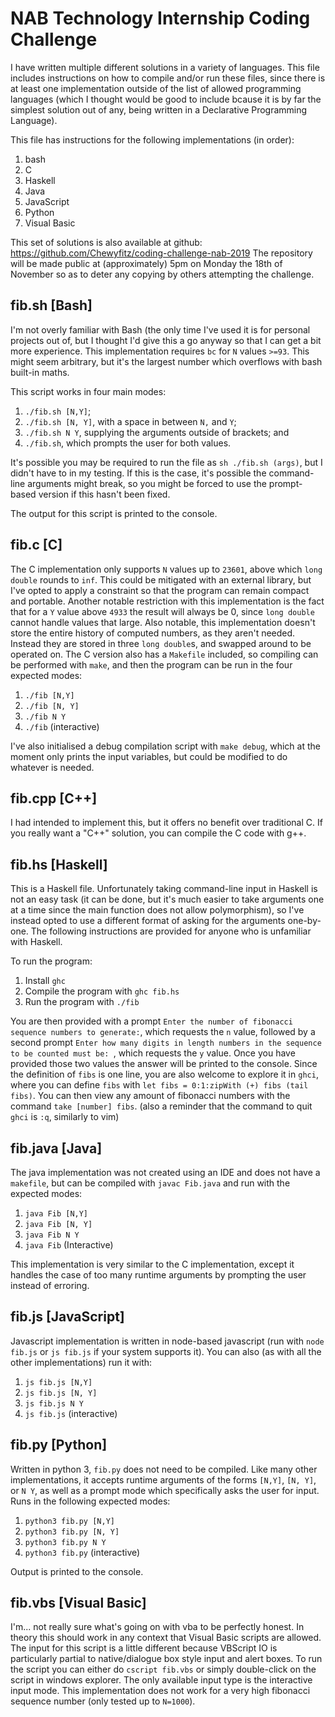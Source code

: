 <!--- This readme is in standard .md format and can be viewed in any normal markdown viewer (or simply as plaintext if you can't be bothered). I've provided it for convenience to allow easy reference to all the solutions I have provided. -->
# NAB Technology Internship Coding Challenge
I have written multiple different solutions in a variety of languages. This file includes instructions on how to compile and/or run these files, since there is at least one implementation outside of the list of allowed programming languages (which I thought would be good to include bcause it is by far the simplest solution out of any, being written in a Declarative Programming Language).

This file has instructions for the following implementations (in order):
1. bash
2. C
3. Haskell
4. Java
5. JavaScript
6. Python
7. Visual Basic

This set of solutions is also available at github: https://github.com/Chewyfitz/coding-challenge-nab-2019
The repository will be made public at (approximately) 5pm on Monday the 18th of November so as to deter any copying by others attempting the challenge.

## fib.sh [Bash]

I'm not overly familiar with Bash (the only time I've used it is for personal projects out of, but I thought I'd give this a go anyway so that I can get a bit more experience. 
This implementation requires `bc` for `N` values `>=93`. This might seem arbitrary, but it's the largest number which overflows with bash built-in maths.

This script works in four main modes:
1. `./fib.sh [N,Y]`;
2. `./fib.sh [N, Y]`, with a space in between `N,` and `Y`;
3. `./fib.sh N Y`, supplying the arguments outside of brackets; and
4. `./fib.sh`, which prompts the user for both values.

It's possible you may be required to run the file as `sh ./fib.sh (args)`, but I didn't have to in my testing. If this is the case, it's possible the command-line arguments might break, so you might be forced to use the prompt-based version if this hasn't been fixed.

The output for this script is printed to the console.

## fib.c [C]

The C implementation only supports `N` values up to `23601`, above which `long double` rounds to `inf`. This could be mitigated with an external library, but I've opted to apply a constraint so that the program can remain compact and portable.
Another notable restriction with this implementation is the fact that for a `Y` value above `4933` the result will always be 0, since `long double` cannot handle values that large.
Also notable, this implementation doesn't store the entire history of computed numbers, as they aren't needed. Instead they are stored in three `long double`s, and swapped around to be operated on.
The C version also has a `Makefile` included, so compiling can be performed with `make`, and then the program can be run in the four expected modes:
1. `./fib [N,Y]`
2. `./fib [N, Y]`
3. `./fib N Y`
4. `./fib` (interactive)

I've also initialised a debug compilation script with `make debug`, which at the moment only prints the input variables, but could be modified to do whatever is needed.

## fib.cpp [C++]
I had intended to implement this, but it offers no benefit over traditional C. If you really want a "C++" solution, you can compile the C code with g++.

## fib.hs [Haskell]
This is a Haskell file. Unfortunately taking command-line input in Haskell is not an easy task (it can be done, but it's much easier to take arguments one at a time since the main function does not allow polymorphism), so I've instead opted to use a different format of asking for the arguments one-by-one. 
The following instructions are provided for anyone who is unfamiliar with Haskell.

To run the program:
1. Install `ghc`
2. Compile the program with `ghc fib.hs`
3. Run the program with `./fib`

You are then provided with a prompt `Enter the number of fibonacci sequence numbers to generate:`, which requests the `n` value, followed by a second prompt `Enter how many digits in length numbers in the sequence to be counted must be: `, which requests the `y` value.
Once you have provided those two values the answer will be printed to the console.
Since the definition of `fibs` is one line, you are also welcome to explore it in `ghci`, where you can define `fibs` with `let fibs = 0:1:zipWith (+) fibs (tail fibs)`.
You can then view any amount of fibonacci numbers with the command `take [number] fibs`.
(also a reminder that the command to quit `ghci` is `:q`, similarly to vim)

## fib.java [Java]

The java implementation was not created using an IDE and does not have a `makefile`, but can be compiled with `javac Fib.java` and run with the expected modes:
1. `java Fib [N,Y]`
2. `java Fib [N, Y]`
3. `java Fib N Y`
4. `java Fib` (Interactive)

This implementation is very similar to the C implementation, except it handles the case of too many runtime arguments by prompting the user instead of erroring.

## fib.js [JavaScript]
Javascript implementation is written in node-based javascript (run with `node fib.js` or `js fib.js` if your system supports it).
You can also (as with all the other implementations) run it with:
1. `js fib.js [N,Y]`
2. `js fib.js [N, Y]`
3. `js fib.js N Y`
4. `js fib.js` (interactive)

## fib.py [Python]

Written in python 3, `fib.py` does not need to be compiled. 
Like many other implementations, it accepts runtime arguments of the forms `[N,Y]`, `[N, Y]`, or `N Y`, as well as a prompt mode which specifically asks the user for input.
Runs in the following expected modes:
1. `python3 fib.py [N,Y]`
2. `python3 fib.py [N, Y]`
3. `python3 fib.py N Y`
4. `python3 fib.py` (interactive)

Output is printed to the console.

## fib.vbs [Visual Basic]

I'm... not really sure what's going on with vba to be perfectly honest. 
In theory this should work in any context that Visual Basic scripts are allowed.
The input for this script is a little different because VBScript IO is particularly partial to native/dialogue box style input and alert boxes.
To run the script you can either do `cscript fib.vbs` or simply double-click on the script in windows explorer.
The only available input type is the interactive input mode.
This implementation does not work for a very high fibonacci sequence number (only tested up to `N=1000`).
